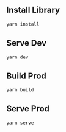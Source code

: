 ## Install Library 

```bash
yarn install
```

## Serve Dev

```bash
yarn dev
```

## Build Prod

```bash
yarn build
```

## Serve Prod

```bash
yarn serve
```